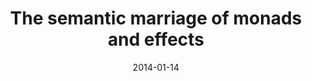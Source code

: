 ---
type: unpublished
authors:
  - Dominic Orchard
  - Tomas Petricek
  - Alan Mycroft
title: "The semantic marriage of monads and effects"
venue: "arXiv"
date: 2014-01-14
resource:
  pdf-url: https://arxiv.org/pdf/1401.5391.pdf
  bibtex: 2014-arxiv
---